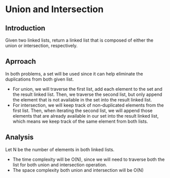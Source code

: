 # Union and Intersection

## Introduction
Given two linked lists, return a linked list that is composed of either the union or intersection, respectively.

## Aprroach
In both problems, a set will be used since it can help eliminate the duplications from both given list.
- For union, we will traverse the first list, add each element to the set and the result linked list. Then, we traverse the second list, but only append the element that is not available in the set into the result linked list.
- For intersection, we will keep track of non-duplicated elements from the first list. Then, when iterating the second list, we will append those elements that are already available in our set into the result linked list, which means we keep track of the same element from both lists.

## Analysis
Let N be the number of elements in both linked lists.
- The time complexity will be O(N), since we will need to traverse both the list for both union and intersection operation.
- The space complexity both union and intersection will be O(N)
